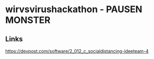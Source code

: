 # wirvsvirushackathon - PAUSEN MONSTER

## Links

https://devpost.com/software/2_012_c_socialdistancing-ideeteam-4
